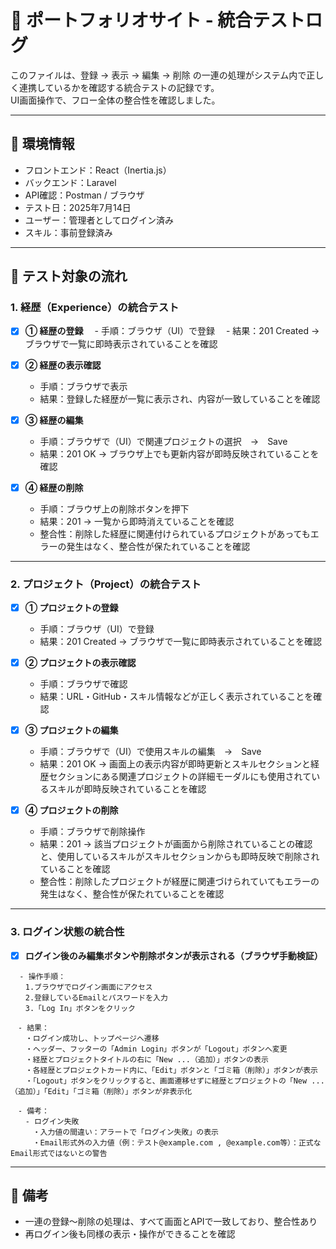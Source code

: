 # 🔗 ポートフォリオサイト - 統合テストログ

このファイルは、登録 → 表示 → 編集 → 削除 の一連の処理がシステム内で正しく連携しているかを確認する統合テストの記録です。  
UI画面操作で、フロー全体の整合性を確認しました。

---

## 🔹 環境情報

- フロントエンド：React（Inertia.js）
- バックエンド：Laravel
- API確認：Postman / ブラウザ
- テスト日：2025年7月14日
- ユーザー：管理者としてログイン済み
- スキル：事前登録済み

---

## 🧪 テスト対象の流れ

### 1. 経歴（Experience）の統合テスト

- [x] **① 経歴の登録**
　- 手順：ブラウザ（UI）で登録
　- 結果：201 Created → ブラウザで一覧に即時表示されていることを確認

- [x] **② 経歴の表示確認**
  - 手順：ブラウザで表示
  - 結果：登録した経歴が一覧に表示され、内容が一致していることを確認

- [x] **③ 経歴の編集**
  - 手順：ブラウザで（UI）で関連プロジェクトの選択　→　Save
  - 結果：201 OK → ブラウザ上でも更新内容が即時反映されていることを確認

- [x] **④ 経歴の削除**
  - 手順：ブラウザ上の削除ボタンを押下
  - 結果：201 → 一覧から即時消えていることを確認
  - 整合性：削除した経歴に関連付けられているプロジェクトがあってもエラーの発生はなく、整合性が保たれていることを確認

---

### 2. プロジェクト（Project）の統合テスト

- [x] **① プロジェクトの登録**
  - 手順：ブラウザ（UI）で登録
  - 結果：201 Created → ブラウザで一覧に即時表示されていることを確認

- [x] **② プロジェクトの表示確認**
  - 手順：ブラウザで確認
  - 結果：URL・GitHub・スキル情報などが正しく表示されていることを確認

- [x] **③ プロジェクトの編集**
  - 手順：ブラウザで（UI）で使用スキルの編集　→　Save
  - 結果：201 OK → 画面上の表示内容が即時更新とスキルセクションと経歴セクションにある関連プロジェクトの詳細モーダルにも使用されているスキルが即時反映されていることを確認

- [x] **④ プロジェクトの削除**
  - 手順：ブラウザで削除操作
  - 結果：201 → 該当プロジェクトが画面から削除されていることの確認と、使用しているスキルがスキルセクションからも即時反映で削除されていることを確認
  - 整合性：削除したプロジェクトが経歴に関連づけられていてもエラーの発生はなく、整合性が保たれていることを確認

---

### 3. ログイン状態の統合性

- [x] **ログイン後のみ編集ボタンや削除ボタンが表示される（ブラウザ手動検証）**
```
  - 操作手順：
　　1.ブラウザでログイン画面にアクセス
　　2.登録しているEmailとパスワードを入力
　　3.「Log In」ボタンをクリック

　- 結果：
　　・ログイン成功し、トップページへ遷移
　　・ヘッダー、フッターの「Admin Login」ボタンが「Logout」ボタンへ変更
　　・経歴とプロジェクトタイトルの右に「New ...（追加）」ボタンの表示
　　・各経歴とプロジェクトカード内に、「Edit」ボタンと「ゴミ箱（削除）」ボタンが表示
　　・「Logout」ボタンをクリックすると、画面遷移せずに経歴とプロジェクトの「New ...（追加）」「Edit」「ゴミ箱（削除）」ボタンが非表示化

　- 備考：
　　- ログイン失敗
　　　・入力値の間違い：アラートで「ログイン失敗」の表示
　　　・Email形式外の入力値（例：テスト@example.com , @example.com等）：正式なEmail形式ではないとの警告
```
---

## 📝 備考

- 一連の登録〜削除の処理は、すべて画面とAPIで一致しており、整合性あり
- 再ログイン後も同様の表示・操作ができることを確認